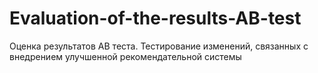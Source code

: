 # Evaluation-of-the-results-AB-test
Оценка результатов АВ теста. Тестирование изменений, связанных с внедрением улучшенной рекомендательной системы
